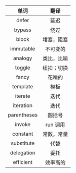 |    单词     |    翻译    |
| :---------: | :--------: |
|    defer    |    延迟    |
|   bypass    |    绕过    |
|    block    | 堵塞，阻塞 |
|  immutable  |  不可变的  |
|   analogy   | 类比，比喻 |
|   toggle    | 纽扣；切换 |
|    fancy    |   花哨的   |
|  template   |    模板    |
|   iterate   |    迭代    |
|  iteration  |    迭代    |
| parentheses |   圆括号   |
|   invoke    |  run 调用  |
|  constant   | 常数，常量 |
| substitute  |    代替    |
| delegation  |    委托    |
|  efficient  |  效率高的  |